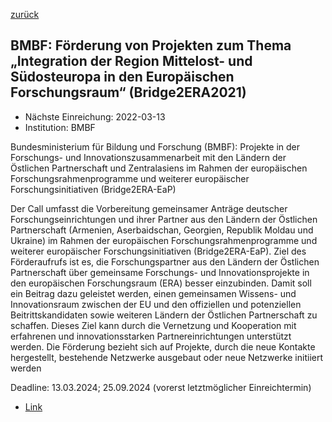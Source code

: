 [zurück](/funding/)

## BMBF: Förderung von Projekten zum Thema „Integration der Region Mittelost- und Südosteuropa in den Europäischen Forschungsraum“ (Bridge2ERA2021)

* Nächste Einreichung: 2022-03-13
* Institution: BMBF

Bundesministerium für Bildung und Forschung (BMBF): Projekte in der Forschungs- und Innovationszusammenarbeit mit den Ländern der Östlichen Partnerschaft und Zentralasiens im Rahmen der europäischen Forschungsrahmenprogramme und weiterer europäischer Forschungsinitiativen (Bridge2ERA-EaP)

Der Call umfasst die Vorbereitung gemeinsamer Anträge deutscher Forschungseinrichtungen und ihrer Partner aus den Ländern der Östlichen Partnerschaft (Armenien, Aserbaidschan, Georgien, Republik Moldau und Ukraine) im Rahmen der europäischen Forschungsrahmenprogramme und weiterer europäischer Forschungsinitiativen (Bridge2ERA-EaP). Ziel des Förderaufrufs ist es, die Forschungspartner aus den Ländern der Östlichen Partnerschaft über gemeinsame Forschungs- und Innovationsprojekte in den europäischen Forschungsraum (ERA) besser einzubinden. Damit soll ein Beitrag dazu geleistet werden, einen gemeinsamen Wissens- und Innovationsraum zwischen der EU und den offiziellen und potenziellen Beitrittskandidaten sowie weiteren Ländern der Östlichen Partnerschaft zu schaffen. Dieses Ziel kann durch die Vernetzung und Kooperation mit erfahrenen und innovationsstarken Partnereinrichtungen unterstützt werden. Die Förderung bezieht sich auf Projekte, durch die neue Kontakte hergestellt, bestehende Netzwerke ausgebaut oder neue Netzwerke initiiert werden

Deadline: 13.03.2024; 25.09.2024 (vorerst letztmöglicher Einreichtermin)

* [Link](https://www.bmbf.de/bmbf/shareddocs/bekanntmachungen/de/2023/12/2023-12-05-Förderaufruf-Bridge2ERA-EaP.html)